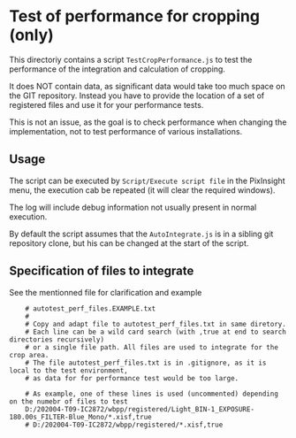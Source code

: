 # Test of performance for cropping (only)

This directoriy contains a script `TestCropPerformance.js` to test the performance
of the integration and calculation of cropping.

It does NOT contain data, as significant data would take too much space on the GIT
repository. Instead you have to provide the location of a set of registered files
and use it for your performance tests.  

This is not an issue, as the goal is to check performance when changing the implementation,
not to test performance of various installations.

## Usage

The script can be executed by `Script/Execute script file` in the PixInsight menu,
the execution cab be repeated (it will clear the required windows). 

The log
will include debug information not usually present in normal execution.

By default the script assumes that the `AutoIntegrate.js` is in a sibling git repository
clone, but his can be changed at the start of the script.

## Specification of files to integrate

See the mentionned file for clarification and example

```code
    # autotest_perf_files.EXAMPLE.txt
    #
    # Copy and adapt file to autotest_perf_files.txt in same diretory.
    # Each line can be a wild card search (with ,true at end to search directories recursively)
    # or a single file path. All files are used to integrate for the crop area.
    # The file autotest_perf_files.txt is in .gitignore, as it is local to the test environment,
    # as data for for performance test would be too large.

    # As example, one of these lines is used (uncommented) depending on the numebr of files to test
    D:/202004-T09-IC2872/wbpp/registered/Light_BIN-1_EXPOSURE-180.00s_FILTER-Blue_Mono/*.xisf,true
    # D:/202004-T09-IC2872/wbpp/registered/*.xisf,true
```
